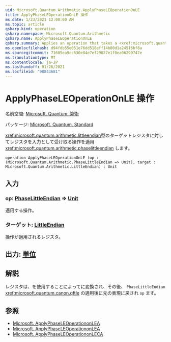 ```yaml
---
uid: Microsoft.Quantum.Arithmetic.ApplyPhaseLEOperationOnLE
title: ApplyPhaseLEOperationOnLE 操作
ms.date: 1/23/2021 12:00:00 AM
ms.topic: article
qsharp.kind: operation
qsharp.namespace: Microsoft.Quantum.Arithmetic
qsharp.name: ApplyPhaseLEOperationOnLE
qsharp.summary: Applies an operation that takes a <xref:microsoft.quantum.arithmetic.littleendian> register as input on a target register of type <xref:microsoft.quantum.arithmetic.phaselittleendian>.
ms.openlocfilehash: d94fdb55e051e76dd518eff14b80d1a24516bf8a
ms.sourcegitcommit: 71605ea9cc630e84e7ef29027e1f0ea06299747e
ms.translationtype: MT
ms.contentlocale: ja-JP
ms.lasthandoff: 01/26/2021
ms.locfileid: "98843681"
---
```

# <a name="applyphaseleoperationonle-operation"></a>ApplyPhaseLEOperationOnLE 操作

名前空間: [Microsoft. Quantum. 算術](xref:Microsoft.Quantum.Arithmetic)

パッケージ: [Microsoft. Quantum. Standard](https://nuget.org/packages/Microsoft.Quantum.Standard)


<xref:microsoft.quantum.arithmetic.littleendian>型のターゲットレジスタに対してレジスタを入力として受け取る操作を適用 <xref:microsoft.quantum.arithmetic.phaselittleendian> します。

```qsharp
operation ApplyPhaseLEOperationOnLE (op : (Microsoft.Quantum.Arithmetic.PhaseLittleEndian => Unit), target : Microsoft.Quantum.Arithmetic.LittleEndian) : Unit
```


## <a name="input"></a>入力

### <a name="op--phaselittleendian--unit"></a>op: [PhaseLittleEndian](xref:Microsoft.Quantum.Arithmetic.PhaseLittleEndian) => [Unit](xref:microsoft.quantum.lang-ref.unit) 

適用する操作。


### <a name="target--littleendian"></a>ターゲット: [LittleEndian](xref:Microsoft.Quantum.Arithmetic.LittleEndian)

操作が適用されるレジスタ。



## <a name="output--unit"></a>出力: [単位](xref:microsoft.quantum.lang-ref.unit)



## <a name="remarks"></a>解説

レジスタは、を使用することによってに変換され、その後、 `PhaseLittleEndian` <xref:microsoft.quantum.canon.qftle> の適用後に元の表現に戻され `op` ます。

## <a name="see-also"></a>参照

- [Microsoft. ApplyPhaseLEOperationonLEA](xref:Microsoft.Quantum.Canon.ApplyPhaseLEOperationonLEA)
- [Microsoft. ApplyPhaseLEOperationonLEA](xref:Microsoft.Quantum.Canon.ApplyPhaseLEOperationonLEA)
- [Microsoft. ApplyPhaseLEOperationonLECA](xref:Microsoft.Quantum.Canon.ApplyPhaseLEOperationonLECA)